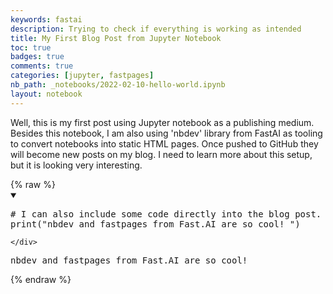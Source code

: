 ```yaml
---
keywords: fastai
description: Trying to check if everything is working as intended
title: My First Blog Post from Jupyter Notebook
toc: true 
badges: true
comments: true
categories: [jupyter, fastpages]
nb_path: _notebooks/2022-02-10-hello-world.ipynb
layout: notebook
---
```


<!--
#################################################
### THIS FILE WAS AUTOGENERATED! DO NOT EDIT! ###
#################################################
# file to edit: _notebooks/2022-02-10-hello-world.ipynb
-->

<div class="container" id="notebook-container">
        
<div class="cell border-box-sizing text_cell rendered"><div class="inner_cell">
<div class="text_cell_render border-box-sizing rendered_html">
<p>Well, this is my first post using Jupyter notebook as a publishing medium. Besides this notebook, I am also using 'nbdev' library from FastAI as tooling to convert notebooks into static HTML pages. Once pushed to GitHub they will become new posts on my blog. I need to learn more about this setup, but it is looking very interesting.</p>

</div>
</div>
</div>
    {% raw %}
    
<div class="cell border-box-sizing code_cell rendered">
<details class="description" open>
      <summary class="btn btn-sm" data-open="Hide Code" data-close="Show Code"></summary>
        <p><div class="input">

<div class="inner_cell">
    <div class="input_area">
<div class=" highlight hl-ipython3"><pre><span></span><span class="c1"># I can also include some code directly into the blog post. No need for GitHub snippets.</span>
<span class="nb">print</span><span class="p">(</span><span class="s2">&quot;nbdev and fastpages from Fast.AI are so cool! &quot;</span><span class="p">)</span>
</pre></div>

    </div>
</div>
</div>
</p>
    </details>
<div class="output_wrapper">
<div class="output">

<div class="output_area">

<div class="output_subarea output_stream output_stdout output_text">
<pre>nbdev and fastpages from Fast.AI are so cool! 
</pre>
</div>
</div>

</div>
</div>

</div>
    {% endraw %}

</div>
 


